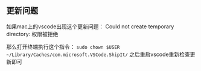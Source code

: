 ## 更新问题
如果mac上的vscode出现这个更新问题：
Could not create temporary directory: 权限被拒绝

那么打开终端执行这个指令：
`sudo chown $USER ~/Library/Caches/com.microsoft.VSCode.ShipIt/`
之后重启vscode重新检查更新即可